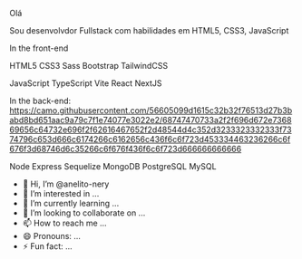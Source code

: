 Olá

Sou desenvolvdor Fullstack com  habilidades em HTML5, CSS3, JavaScript

In the front-end

HTML5 CSS3 Sass Bootstrap TailwindCSS

JavaScript TypeScript Vite React NextJS

In the back-end:
https://camo.githubusercontent.com/56605099d1615c32b32f76513d27b3babd8bd651aac9a79c7f1e74077e3022e2/68747470733a2f2f696d672e736869656c64732e696f2f62616467652f2d48544d4c352d3233323332333f7374796c653d666c6174266c6162656c436f6c6f723d453334463236266c6f676f3d68746d6c35266c6f676f436f6c6f723d666666666666

Node Express Sequelize MongoDB PostgreSQL MySQL

- 👋 Hi, I’m @anelito-nery
- 👀 I’m interested in ...
- 🌱 I’m currently learning ...
- 💞️ I’m looking to collaborate on ...
- 📫 How to reach me ...
- 😄 Pronouns: ...
- ⚡ Fun fact: ...

<!---
anelito-nery/anelito-nery is a ✨ special ✨ repository because its `README.md` (this file) appears on your GitHub profile.
You can click the Preview link to take a look at your changes.
--->
